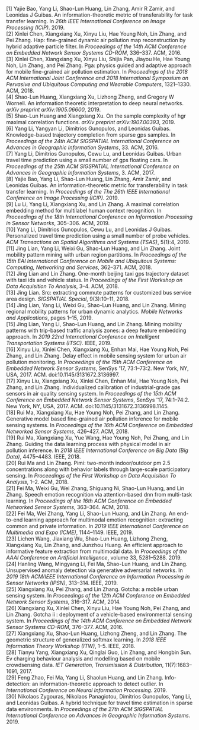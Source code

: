 [1] Yajie Bao, Yang Li, Shao\-Lun Huang, Lin Zhang, Amir R Zamir, and Leonidas J Guibas\.
An information\-theoretic metric of transferability for task transfer learning\.
In *26th IEEE International Conference on Image Processing \(ICIP\)*\. 2019\.  
[2] Xinlei Chen, Xiangxiang Xu, Xinyu Liu, Hae Young Noh, Lin Zhang, and Pei Zhang\.
Hap: fine\-grained dynamic air pollution map reconstruction by hybrid adaptive particle filter\.
In *Proceedings of the 14th ACM Conference on Embedded Network Sensor Systems CD\-ROM*, 336–337\. ACM, 2016\.  
[3] Xinlei Chen, Xiangxiang Xu, Xinyu Liu, Shijia Pan, Jiayou He, Hae Young Noh, Lin Zhang, and Pei Zhang\.
Pga: physics guided and adaptive approach for mobile fine\-grained air pollution estimation\.
In *Proceedings of the 2018 ACM International Joint Conference and 2018 International Symposium on Pervasive and Ubiquitous Computing and Wearable Computers*, 1321–1330\. ACM, 2018\.  
[4] Shao\-Lun Huang, Xiangxiang Xu, Lizhong Zheng, and Gregory W Wornell\.
An information theoretic interpretation to deep neural networks\.
*arXiv preprint arXiv:1905\.06600*, 2019\.  
[5] Shao\-Lun Huang and Xiangxiang Xu\.
On the sample complexity of hgr maximal correlation functions\.
*arXiv preprint arXiv:1907\.00393*, 2019\.  
[6] Yang Li, Yangyan Li, Dimitrios Gunopulos, and Leonidas Guibas\.
Knowledge\-based trajectory completion from sparse gps samples\.
In *Proceedings of the 24th ACM SIGSPATIAL International Conference on Advances in Geographic Information Systems*, 33\. ACM, 2016\.  
[7] Yang Li, Dimitrios Gunopulos, Cewu Lu, and Leonidas Guibas\.
Urban travel time prediction using a small number of gps floating cars\.
In *Proceedings of the 25th ACM SIGSPATIAL International Conference on Advances in Geographic Information Systems*, 3\. ACM, 2017\.  
[8] Yajie Bao, Yang Li, Shao\-Lun Huang, Lin Zhang, Amir Zamir, and Leonidas Guibas\.
An information\-theoretic metric for transferability in task transfer learning\.
In *Proceedings of the The 26th IEEE International Conference on Image Processing \(ICIP\)*\. 2019\.  
[9] Lu Li, Yang Li, Xiangxiang Xu, and Lin Zhang\.
A maximal correlation embedding method for multilabel human context recognition\.
In *Proceedings of the 18th International Conference on Information Processing in Sensor Networks*, 305–306\. ACM, 2019\.  
[10] Yang Li, Dimitrios Gunopulos, Cewu Lu, and Leonidas J Guibas\.
Personalized travel time prediction using a small number of probe vehicles\.
*ACM Transactions on Spatial Algorithms and Systems \(TSAS\)*, 5\(1\):4, 2019\.  
[11] Jing Lian, Yang Li, Weixi Gu, Shao\-Lun Huang, and Lin Zhang\.
Joint mobility pattern mining with urban region partitions\.
In *Proceedings of the 15th EAI International Conference on Mobile and Ubiquitous Systems: Computing, Networking and Services*, 362–371\. ACM, 2018\.  
[12] Jing Lian and Lin Zhang\.
One\-month beijing taxi gps trajectory dataset with taxi ids and vehicle status\.
In *Proceedings of the First Workshop on Data Acquisition To Analysis*, 3–4\. ACM, 2018\.  
[13] Jing Lian\.
Src: extracting commute patterns for customized bus service area design\.
*SIGSPATIAL Special*, 9\(3\):10–11, 2018\.  
[14] Jing Lian, Yang Li, Weixi Gu, Shao\-Lun Huang, and Lin Zhang\.
Mining regional mobility patterns for urban dynamic analytics\.
*Mobile Networks and Applications*, pages 1–15, 2019\.  
[15] Jing Lian, Yang Li, Shao\-Lun Huang, and Lin Zhang\.
Mining mobility patterns with trip\-based traffic analysis zones: a deep feature embedding approach\.
In *2019 22nd International Conference on Intelligent Transportation Systems \(ITSC\)*\. IEEE, 2019\.  
[16] Xinyu Liu, Xinlei Chen, Xiangxiang Xu, Enhan Mai, Hae Young Noh, Pei Zhang, and Lin Zhang\.
Delay effect in mobile sensing system for urban air pollution monitoring\.
In *Proceedings of the 15th ACM Conference on Embedded Network Sensor Systems*, SenSys '17, 73:1–73:2\. New York, NY, USA, 2017\. ACM\.
doi:10\.1145/3131672\.3136997\.  
[17] Xinyu Liu, Xiangxiang Xu, Xinlei Chen, Enhan Mai, Hae Young Noh, Pei Zhang, and Lin Zhang\.
Individualized calibration of industrial\-grade gas sensors in air quality sensing system\.
In *Proceedings of the 15th ACM Conference on Embedded Network Sensor Systems*, SenSys '17, 74:1–74:2\. New York, NY, USA, 2017\. ACM\.
doi:10\.1145/3131672\.3136998.1145\.  
[18] Rui Ma, Xiangxiang Xu, Hae Young Noh, Pei Zhang, and Lin Zhang\.
Generative model based fine\-grained air pollution inference for mobile sensing systems\.
In *Proceedings of the 16th ACM Conference on Embedded Networked Sensor Systems*, 426–427\. ACM, 2018\.  
[19] Rui Ma, Xiangxiang Xu, Yue Wang, Hae Young Noh, Pei Zhang, and Lin Zhang\.
Guiding the data learning process with physical model in air pollution inference\.
In *2018 IEEE International Conference on Big Data \(Big Data\)*, 4475–4483\. IEEE, 2018\.  
[20] Rui Ma and Lin Zhang\.
Pimi: two\-month indoor/outdoor pm 2\.5 concentrations along with behavior labels through large\-scale participatory sensing\.
In *Proceedings of the First Workshop on Data Acquisition To Analysis*, 1–2\. ACM, 2018\.  
[21] Fei Ma, Weixi Gu, Wei Zhang, Shiguang Ni, Shao\-Lun Huang, and Lin Zhang\.
Speech emotion recognition via attention\-based dnn from multi\-task learning\.
In *Proceedings of the 16th ACM Conference on Embedded Networked Sensor Systems*, 363–364\. ACM, 2018\.  
[22] Fei Ma, Wei Zhang, Yang Li, Shao\-Lun Huang, and Lin Zhang\.
An end\-to\-end learning approach for multimodal emotion recognition: extracting common and private information\.
In *2019 IEEE International Conference on Multimedia and Expo \(ICME\)*, 1144–1149\. IEEE, 2019\.  
[23] Lichen Wang, Jiaxiang Wu, Shao\-Lun Huang, Lizhong Zheng, Xiangxiang Xu, Lin Zhang, and Junzhou Huang\.
An efficient approach to informative feature extraction from multimodal data\.
In *Proceedings of the AAAI Conference on Artificial Intelligence*, volume 33, 5281–5288\. 2019\.  
[24] Hanling Wang, Mingyang Li, Fei Ma, Shao\-Lun Huang, and Lin Zhang\.
Unsupervised anomaly detection via generative adversarial networks\.
In *2019 18th ACM/IEEE International Conference on Information Processing in Sensor Networks \(IPSN\)*, 313–314\. IEEE, 2019\.  
[25] Xiangxiang Xu, Pei Zhang, and Lin Zhang\.
Gotcha: a mobile urban sensing system\.
In *Proceedings of the 12th ACM Conference on Embedded Network Sensor Systems*, 316–317\. ACM, 2014\.  
[26] Xiangxiang Xu, Xinlei Chen, Xinyu Liu, Hae Young Noh, Pei Zhang, and Lin Zhang\.
Gotcha ii : deployment of a vehicle\-based environmental sensing system\.
In *Proceedings of the 14th ACM Conference on Embedded Network Sensor Systems CD\-ROM*, 376–377\. ACM, 2016\.  
[27] Xiangxiang Xu, Shao\-Lun Huang, Lizhong Zheng, and Lin Zhang\.
The geometric structure of generalized softmax learning\.
In *2018 IEEE Information Theory Workshop \(ITW\)*, 1–5\. IEEE, 2018\.  
[28] Tianyu Yang, Xiangxiang Xu, Qinglai Guo, Lin Zhang, and Hongbin Sun\.
Ev charging behaviour analysis and modelling based on mobile crowdsensing data\.
*IET Generation, Transmission &amp; Distribution*, 11\(7\):1683–1691, 2017\.  
[29] Feng Zhao, Fei Ma, Yang Li, Shaolun Huang, and Lin Zhang\.
Info\-detection: an information\-theoretic approach to detect outlier\.
In *International Conference on Neural Information Processing*\. 2019\.  
[30] Nikolaos Zygouras, Nikolaos Panagiotou, Dimitrios Gunopulos, Yang Li, and Leonidas Guibas\.
A hybrid technique for travel time estimation in sparse data environments\.
In *Proceedings of the 27th ACM SIGSPATIAL International Conference on Advances in Geographic Information Systems*\. 2019\.  
